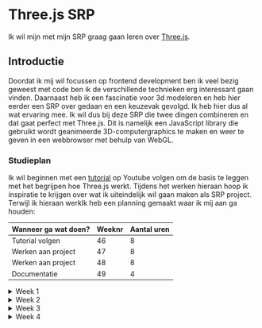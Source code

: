 # Three.js SRP

Ik wil mijn met mijn SRP graag gaan leren over [Three.js](https://threejs.org/).

## Introductie

Doordat ik mij wil focussen op frontend development ben ik veel bezig geweest met code ben ik de verschillende technieken erg interessant gaan vinden. Daarnaast heb ik een fascinatie voor 3d modeleren en heb hier eerder een SRP over gedaan en een keuzevak gevolgd. Ik heb hier dus al wat ervaring mee. Ik wil dus bij deze SRP die twee dingen combineren en dat gaat perfect met Three.js. Dit is namelijk een JavaScript library die gebruikt wordt geanimeerde 3D-computergraphics te maken en weer te geven in een webbrowser met behulp van WebGL.

### Studieplan

Ik wil beginnen met een [tutorial](https://youtu.be/Q7AOvWpIVHU?si=e1vwXO631DTF9ql2) op Youtube volgen om de basis te leggen met het begrijpen hoe Three.js werkt. Tijdens het werken hieraan hoop ik inspiratie te krijgen over wat ik uiteindelijk wil gaan maken als SRP project. Terwijl ik hieraan werkIk heb een planning gemaakt waar ik mij aan ga houden:

| Wanneer ga wat doen? | Weeknr | Aantal uren |
| -------------------- | ------ | ----------- |
| Tutorial volgen      | 46     | 8           |
| Werken aan project   | 47     | 8           |
| Werken aan project   | 48     | 8           |
| Documentatie         | 49     | 4           |

<details>
<summary>Week 1</summary>

Deze week staat in het teken van de eerste zetten met Three.js. Ik ging aan de slag met de tutorial om een beter idee te krijgen hoe three.js werkt en wat er allemaal mogelijk is met deze tool. De tutorial neemt je mee met het maken van een paar simpele vormen en legt een aantal basisdingen uit van Three.js.

- Het aanmaken van je canvas
- Scene, camera en renderengine instellen
- Je eerste 3d geometrie aanmaken
- Verschillende soorten lichten instellen voor je scene
- Helpers zoals grids en lichthelpers
- Functions voor het random scatteren van objecten
- Textures, backgrounds en materials instellen
- (Scroll)animaties instellen

Eerste "torus" aangemaakt.
![1](img/readme-img/1.png)

Animatie gegeven, achtergrond voor het canvas, kubus met eigen texture en Sphere met texture van de maan.
![2](img/readme-img/2.png)

<details>
<summary>Code na de tutorial:</summary>

```javascript
import "./style.css";
import * as THREE from "three";

// Controlls om in de browser te kunnen bewegen met de muis
import { OrbitControls } from "three/examples/jsm/controls/OrbitControls";

// Setup

const scene = new THREE.Scene();

const camera = new THREE.PerspectiveCamera(
  75,
  window.innerWidth / window.innerHeight,
  0.1,
  1000
);

const renderer = new THREE.WebGLRenderer({
  canvas: document.querySelector("#bg"),
});

renderer.setPixelRatio(window.devicePixelRatio);
renderer.setSize(window.innerWidth, window.innerHeight);
camera.position.setZ(30);
camera.position.setX(-3);

renderer.render(scene, camera);

// Torus

const geometry = new THREE.TorusGeometry(10, 3, 16, 100);
const material = new THREE.MeshStandardMaterial({ color: 0xff6347 });
const torus = new THREE.Mesh(geometry, material);

scene.add(torus);

// Lights

const pointLight = new THREE.PointLight(0xffffff);
pointLight.position.set(5, 5, 5);

const ambientLight = new THREE.AmbientLight(0xffffff);
scene.add(pointLight, ambientLight);

// Helpers

// const lightHelper = new THREE.PointLightHelper(pointLight)
// const gridHelper = new THREE.GridHelper(200, 50);
// scene.add(lightHelper, gridHelper)

// const controls = new OrbitControls(camera, renderer.domElement);

// Functie om sterren random te verspreiden
function addStar() {
  const geometry = new THREE.SphereGeometry(0.25, 24, 24);
  const material = new THREE.MeshStandardMaterial({ color: 0xffffff });
  const star = new THREE.Mesh(geometry, material);

  const [x, y, z] = Array(3)
    .fill()
    .map(() => THREE.MathUtils.randFloatSpread(100));

  star.position.set(x, y, z);
  scene.add(star);
}

Array(200).fill().forEach(addStar);

// Background

const spaceTexture = new THREE.TextureLoader().load("img/space.jpg");
scene.background = spaceTexture;

// Avatar

const HiddeTexture = new THREE.TextureLoader().load("img/bold.jpg");

const hidde = new THREE.Mesh(
  new THREE.BoxGeometry(3, 3, 3),
  new THREE.MeshBasicMaterial({ map: HiddeTexture })
);

scene.add(hidde);

// Moon

const moonTexture = new THREE.TextureLoader().load("img/moon.jpg");
const normalTexture = new THREE.TextureLoader().load("img/normal.jpg");

const moon = new THREE.Mesh(
  new THREE.SphereGeometry(3, 32, 32),
  new THREE.MeshStandardMaterial({
    map: moonTexture,
    normalMap: normalTexture,
  })
);

scene.add(moon);

moon.position.z = 30;
moon.position.setX(-10);

jeff.position.z = -5;
jeff.position.x = 2;

// Scroll Animation

function moveCamera() {
  const t = document.body.getBoundingClientRect().top;
  moon.rotation.x += 0.05;
  moon.rotation.y += 0.075;
  moon.rotation.z += 0.05;

  jeff.rotation.y += 0.01;
  jeff.rotation.z += 0.01;

  camera.position.z = t * -0.01;
  camera.position.x = t * -0.0002;
  camera.rotation.y = t * -0.0002;
}

document.body.onscroll = moveCamera;
moveCamera();

// Animation Loop

function animate() {
  requestAnimationFrame(animate);

  torus.rotation.x += 0.01;
  torus.rotation.y += 0.005;
  torus.rotation.z += 0.01;

  moon.rotation.x += 0.005;

  // controls.update();

  renderer.render(scene, camera);
}

animate();
```

</details>
</details>
<details>
  <summary>Week 2</summary>
  Deze week wil ik gaan starten met het maken van mijn project. Ik ga eerst inspiratie opdoen voor een cool idee om te maken. Het moet natuurlijk ook haalbaar zijn voor mijn niveau en moet binnen de tijd dusdanig af zijn om beoordeeld te kunnen worden.Als eerst ben ik nog een beetje gaan experimenteren met de verschillende vormen en materialen die je kan gebruiken. Ik heb toen dit gemaakt:
  
  ![3](img/readme-img/4.png)
  Met deze code:

```javascript
const geometry = new THREE.TorusKnotGeometry(10, 5, 200, 100);
const material = new THREE.MeshPhongMaterial({
  color: "firebrick",
  shininess: 1000,
});
const torus = new THREE.Mesh(geometry, material);

scene.add(torus);

const pointLight = new THREE.PointLight(0xffffff, 2000);
pointLight.position.set(20, 0, 15);

const ambientLight = new THREE.AmbientLight(0xffffff, 0.5);

scene.add(pointLight, ambientLight);
```

Ook ben ik een idee tegen gekomen om aan te werken, ik wil namelijk een game gaan maken. Ik kwam op dat idee door deze [tutorial](https://www.youtube.com/watch?v=sPereCgQnWQ) die gaat over het maken van een simpel ontwijk spelletje in three.js. Ik wil uit deze tutorial leren hoe je een werkende game kan maken en daar mijn eigen draai aan geven.

<details>
  <summary>Met deze tutorial heb ik deze code geschreven:</summary>
  
```javascript
import "./style.css";
import * as THREE from "three";
import { OrbitControls } from "three/examples/jsm/controls/OrbitControls";

const scene = new THREE.Scene();

const camera = new THREE.PerspectiveCamera(
75,
window.innerWidth / window.innerHeight,
0.1,
1000
);

const renderer = new THREE.WebGLRenderer({
canvas: document.querySelector("#bg"),
alpha: true,
antialias: true,
});
scene.background = new THREE.Color("orange");
renderer.shadowMap.enabled = true;
renderer.setPixelRatio(window.devicePixelRatio);
renderer.setSize(window.innerWidth, window.innerHeight);
camera.position.setZ(8);
camera.position.setX(4);
camera.position.setY(5);

class Box extends THREE.Mesh {
constructor({
width,
height,
depth,
color = "#00ff00",
velocity = { x: 0, y: 0, z: 0 },
position = {
x: 0,
y: 0,
z: 0,
},
zAcceleration = false,
}) {
super(
new THREE.BoxGeometry(width, height, depth),
new THREE.MeshStandardMaterial({ color })
);

    this.width = width;
    this.height = height;
    this.depth = depth;

    this.position.set(position.x, position.y, position.z);

    this.right = this.position.x + this.width / 2;
    this.left = this.position.x - this.width / 2;

    this.bottom = this.position.y - this.height / 2;
    this.top = this.position.y + this.height / 2;

    this.front = this.position.z + this.depth / 2;
    this.back = this.position.z - this.depth / 2;

    this.velocity = velocity;
    this.gravity = -0.005;
    this.zAcceleration = zAcceleration;

}

updateSides() {
this.right = this.position.x + this.width / 2;
this.left = this.position.x - this.width / 2;

    this.bottom = this.position.y - this.height / 2;
    this.top = this.position.y + this.height / 2;

    this.front = this.position.z + this.depth / 2;
    this.back = this.position.z - this.depth / 2;

}

update(ground) {
this.updateSides();
if ((this.zAcceleration = true)) {
this.velocity.z += 0.001;
}

    this.position.x += this.velocity.x;
    this.position.z += this.velocity.z;

    this.applyGravity(ground);

}

applyGravity(ground) {
this.velocity.y += this.gravity;

    if (
      boxCollision({
        box1: this,
        box2: ground,
      })
    ) {
      this.velocity.y *= 0.5;
      this.velocity.y = -this.velocity.y;
    } else this.position.y += this.velocity.y;

}
}

function boxCollision({ box1, box2 }) {
const xCollision = box1.right >= box2.left && box1.left <= box2.right;
const yCollision =
box1.bottom + box1.velocity.y <= box2.top && box1.top >= box2.bottom;
const zCollision = box1.front >= box2.back && box1.back <= box2.front;

return xCollision && zCollision && yCollision;
}

const cube = new Box({
width: 1,
height: 1,
depth: 1,
color: 0x00ff00,
velocity: {
x: 0,
y: 0,
z: 0,
},
position: {
x: 0,
y: 1,
z: 0,
},
zAcceleration: false,
});
cube.castShadow = true;
scene.add(cube);

const ground = new Box({
width: 10,
height: 0.5,
depth: 50,
color: "#0369a1",
position: {
x: 0,
y: -2,
z: 0,
},
});

ground.receiveShadow = true;
scene.add(ground);

const light = new THREE.DirectionalLight(0xffffff, 1);
light.position.y = 3;
light.position.x = 2;
light.position.z = 1;
light.castShadow = true;
scene.add(light);

scene.add(new THREE.AmbientLight(0xffffff, 0.5));

const controls = new OrbitControls(camera, renderer.domElement);

const keys = {
a: {
pressed: false,
},
d: {
pressed: false,
},
w: {
pressed: false,
},
s: {
pressed: false,
},
};

window.addEventListener("keydown", (event) => {
switch (event.code) {
case "KeyA":
keys.a.pressed = true;
break;
case "KeyD":
keys.d.pressed = true;
break;
case "KeyW":
keys.w.pressed = true;
break;
case "KeyS":
keys.s.pressed = true;
break;
case "Space":
cube.velocity.y = 0.15;
break;
}
});

window.addEventListener("keyup", (event) => {
switch (event.code) {
case "KeyA":
keys.a.pressed = false;
break;
case "KeyD":
keys.d.pressed = false;
break;
case "KeyW":
keys.w.pressed = false;
break;
case "KeyS":
keys.s.pressed = false;
break;
}
});

const enemies = [];

let frames = 0;
let spawnRate = 200;
function animate() {
const animationId = requestAnimationFrame(animate);
//movement code

cube.velocity.x = 0;
cube.velocity.z = 0;
if (keys.a.pressed) cube.velocity.x = -0.05;
else if (keys.d.pressed) cube.velocity.x = 0.05;

if (keys.w.pressed) cube.velocity.z = -0.05;
else if (keys.s.pressed) cube.velocity.z = 0.05;

cube.update(ground);
enemies.forEach((enemy) => {
enemy.update(ground);
if (
boxCollision({
box1: cube,
box2: enemy,
})
) {
window.cancelAnimationFrame(animationId);
}
});

if (frames % spawnRate === 0) {
if (spawnRate > 20) {
spawnRate -= 20;
}
const enemy = new Box({
width: 1,
height: 1,
depth: 1,
color: 0xff0000,
velocity: {
x: 0,
y: 0,
z: 0.01,
},
position: {
x: (Math.random() - 0.5) \* 10,
y: 0,
z: -20,
},
zAcceleration: true,
});
enemy.castShadow = true;
scene.add(enemy);
enemies.push(enemy);
console.log(enemy.position.x);
}

frames++;
controls.update();
renderer.render(scene, camera);
}

animate();

```

</details>
Het uitendelijke gemaakte spel gaat dus om het ontwijken van de rode boxen. Je hebt controle over de groene. Ik heb nu geleerd hoe je allemaal elementen van een game zelf kan bouwen. Hier een lijstje van dingen die terugkomen in deze tutorial:

- Gravity
- Collision
- Velocity
- Position

![5](img/readme-img/5.png)
</details>
<details>
<summary>Week 3</summary>

Mijn idee was om een soort puzzelspelletje te maken waar je een blok moet rollen om door een gat te vallen. Ik herinner me een spelletje dat ik wel eens speelde vroeger en wilde dit namaken:
![6](img/readme-img/bloxorz.jpg)

Ik had gewerkt aan de code om het blok te laten rollen maar dit was lastiger dan gedacht. Het rollen zelf ging uiteindelijk wel maar het waren de detials die het heel ingewikkeld maakten. Zo rolde de kubus vanuit het midden waardoor de hoeken door de grond gingen. Mijn idee was om de transform origin te verplaatsen naar de onderste hoek naar waar je rolt, maar dit moet ook elke beweging berekent worden. Ook wilde ik de kubus langer maken wat ook niet goed werkte met de code die ik nu had.

![7](img/readme-img/rollingBlock.png)

Uitendelijk heb ik het na veel tijd opgegeven en heb ik besloten iets makkelijkers uit te kiezen. Ik kreeg namelijk het idee om het spelletje dat je krijgt bij google als er geen verbinding is, na te maken in 3D.

![8](img/readme-img/noInternet.png)
</details>

<details>
<summary>Week 4</summary>
Ik ging deze week werken aan mijn idee om het dino jump spelletje van google na te maken. Gelukkig had ik alle code nog van de tutorial, dus kon ik hiermee verder. Ik heb alle key inputs verwijderd behalve de spatie, ook zorgde ik dat het groene blokje en de rode blokjes alleen in het midden kunnen zijn.

Ik heb wat geexperimenteerd met kleuren en kwam uit op helderblauw voor de achtergrond en geel om het zand na te maken van het origineel.

Ik heb gezorgd dat wolken in de achtergrond random spawnen en opnieuw rechts beginnen zodra ze links het beeld uit zijn. Hetzelfde trucje heb ik gedaan met de steentje op de grond.

Ik heb toegevoegd dat je een score kan zien en dat er een highscore wordt opgeslagen in localStorage.

Als laatste heb ik wat 3d objecten gedownload van Sketchfab.com om in te laden in mijn game.


- [T-rex](https://sketchfab.com/3d-models/trex-2dac65acb93341128cb3ccc4006b5de0)
- [Cactus](https://sketchfab.com/3d-models/cactus-collection-desert-mine-36a5fb36facc43d8988c37b007ef42f0)

Dit was nog een beetje lastig om werkend te krijgen met de code die ik al had maar uiteindelijk is het gelukt.

![9](img/readme-img/final.png)
![10](img/readme-img/final2.png)

Ik ben erg blij met het resultaat. Ik heb veel geleerd over threejs en de mogelijkheden. Ik ben van plan hier vaker mee te spelen en andere ideeen uit te werken. Ook heb ik meer geleerd te werken met javascript, daar ben ik ook blij om.

Als laatste zijn er nog wat dingen die ik zou willen aanvullen:

- Start en restart knop
- Meer randomness in de hoeveelheid cactussen.
- Misschien ook meer snelheid naarmate het spel vordert
- Vogels zoals in het origineel
- Mogelijkheid te bukken voor de vogels

</details>
